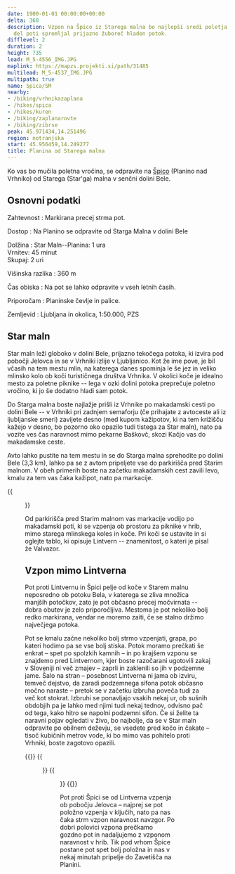 ```yaml
---
date: 1900-01-01 00:00:00+00:00
delta: 360
description: Vzpon na Špico iz Starega malna bo najlepši sredi poletja, ko vas bo
  del poti spremljal prijazno žuboreč hladen potok.
difflevel: 2
duration: 2
height: 735
lead: M_5-4556_IMG.JPG
maplink: https://mapzs.projekti.si/path/31485
multilead: M_5-4537_IMG.JPG
multipath: true
name: Spica/SM
nearby:
- /biking/vrhnikazaplana
- /hikes/spica
- /hikes/kuren
- /biking/zaplanarovte
- /biking/zibrse
peak: 45.971434,14.251496
region: notranjska
start: 45.956459,14.249277
title: Planina od Starega malna
---
```

Ko vas bo mučila poletna vročina, se odpravite na [Špico](../) (Planino nad Vrhniko) od Starega (Star'ga) malna v senčni dolini Bele.

## Osnovni podatki

Zahtevnost
:   Markirana precej strma pot.

Dostop
:   Na Planino se odpravite od Starga Malna v dolini Bele

Dolžina
:   Star Maln--Planina: 1 ura\
    Vrnitev: 45 minut\
    Skupaj: 2 uri

Višinska razlika
:   360 m

Čas obiska
:   Na pot se lahko odpravite v vseh letnih časih.

Priporočam
:   Planinske čevlje in palice.

Zemljevid
:   Ljubljana in okolica, 1:50.000, PZS

## Star maln

Star maln leži globoko v dolini Bele, prijazno tekočega potoka, ki izvira pod pobočji Jelovca in se v Vrhniki izlije v Ljubljanico. Kot že ime pove, je bil včasih na tem mestu mlin, na katerega danes spominja le še jez in veliko mlinsko kolo ob koči turističnega društva Vrhnika. V okolici koče je idealno mesto za poletne piknike -- lega v ozki dolini potoka preprečuje poletno vročino, ki jo še dodatno hladi sam potok.

Do Starga malna boste najlažje prišli iz Vrhnike po makadamski cesti po dolini Bele -- v Vrhniki pri zadnjem semaforju (če prihajate z avtoceste ali iz ljubljanske smeri) zavijete desno (med kupom kažipotov, ki na tem križišču kažejo v desno, bo pozorno oko opazilo tudi tistega za Star maln), nato pa vozite ves čas naravnost mimo pekarne Baškovč, skozi Kačjo vas do makadamske ceste.

Avto lahko pustite na tem mestu in se do Starga malna sprehodite po dolini Bele (3,3 km), lahko pa se z avtom pripeljete vse do parkirišča pred Starim malnom. V obeh primerih boste na začetku makadamskih cest zavili levo, kmalu za tem vas čaka kažipot, nato pa markacije.

{{<figure src="M_5-4554_IMG.JPG" caption="Opis Lintverna">}}

Od parkirišča pred Starim malnom vas markacije vodijo po makadamski poti, ki se vzpenja ob prostoru za piknike v hrib, mimo starega mlinskega koles in koče. Pri koči se ustavite in si oglejte tablo, ki opisuje Lintvern -- znamenitost, o kateri je pisal že Valvazor.

Vzpon mimo Lintverna
--------------------

Pot proti Lintvernu in Špici pelje od koče v Starem malnu neposredno ob potoku Bela, v katerega se zliva množica manjših potočkov, zato je pot občasno precej močvirnata -- dobra obutev je zelo priporočljiva. Mestoma je pot nekoliko bolj redko markirana, vendar ne moremo zaiti, če se stalno držimo največjega potoka.

Pot se kmalu začne nekoliko bolj strmo vzpenjati, grapa, po kateri hodimo pa se vse bolj stiska. Potok moramo prečkati še enkrat – spet po spolzkih kamnih – in po krajšem vzponu se znajdemo pred Lintvernom, kjer boste razočarani ugotovili zakaj v Sloveniji ni več zmajev – zaprli in zaklenili so jih v podzemne jame. Šalo na stran – posebnost Lintverna ni jama ob izviru, temveč dejstvo, da zaradi podzemnega sifona potok občasno močno naraste – pretok se v začetku izbruha poveča tudi za več kot stokrat. Izbruhi se ponavljajo vsakih nekaj ur, ob sušnih obdobjih pa je lahko med njimi tudi nekaj tednov, odvisno pač od tega, kako hitro se napolni podzemni sifon. Če si želite ta naravni pojav ogledati v živo, bo najbolje, da se v Star maln odpravite po obilnem deževju, se vsedete pred kočo in čakate – tisoč kubičnih metrov vode, ki bo mimo vas pohitelo proti Vrhniki, boste zagotovo opazili.

{{<gallery>}}
{{<figure src="M_5-4531_IMG.JPG" caption="Pot ob potoku">}}
{{<figure src="M_5-4537_IMG.JPG" caption="Drugo prečkanje potoka">}}
{{</gallery>}}

Pot proti Špici se od Lintverna vzpenja ob pobočju Jelovca – najprej se pot položno vzpenja v ključih, nato pa nas čaka strm vzpon naravnost navzgor. Po dobri polovici vzpona prečkamo gozdno pot in nadaljujemo z vzponom naravnost v hrib. Tik pod vrhom Špice postane pot spet bolj položna in nas v nekaj minutah pripelje do Zavetišča na Planini.
